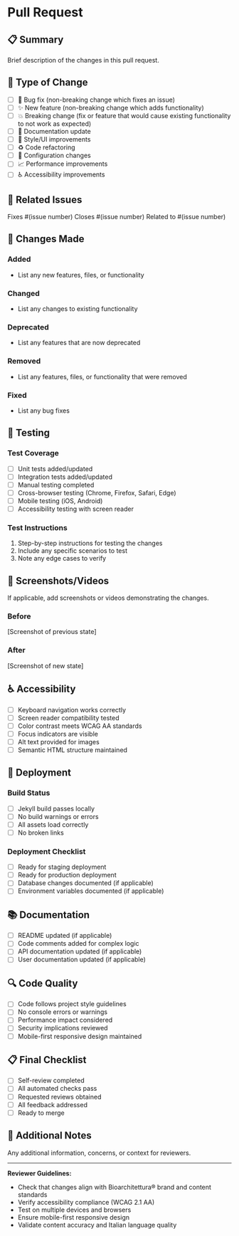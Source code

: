 # Pull Request

## 📋 Summary
Brief description of the changes in this pull request.

## 🎯 Type of Change
- [ ] 🐛 Bug fix (non-breaking change which fixes an issue)
- [ ] ✨ New feature (non-breaking change which adds functionality)
- [ ] 💥 Breaking change (fix or feature that would cause existing functionality to not work as expected)
- [ ] 📝 Documentation update
- [ ] 🎨 Style/UI improvements
- [ ] ♻️ Code refactoring
- [ ] 🔧 Configuration changes
- [ ] 📈 Performance improvements
- [ ] ♿ Accessibility improvements

## 🔗 Related Issues
Fixes #(issue number)
Closes #(issue number)
Related to #(issue number)

## 📝 Changes Made
### Added
- List any new features, files, or functionality

### Changed
- List any changes to existing functionality

### Deprecated
- List any features that are now deprecated

### Removed
- List any features, files, or functionality that were removed

### Fixed
- List any bug fixes

## 🧪 Testing
### Test Coverage
- [ ] Unit tests added/updated
- [ ] Integration tests added/updated
- [ ] Manual testing completed
- [ ] Cross-browser testing (Chrome, Firefox, Safari, Edge)
- [ ] Mobile testing (iOS, Android)
- [ ] Accessibility testing with screen reader

### Test Instructions
1. Step-by-step instructions for testing the changes
2. Include any specific scenarios to test
3. Note any edge cases to verify

## 📸 Screenshots/Videos
If applicable, add screenshots or videos demonstrating the changes.

### Before
[Screenshot of previous state]

### After
[Screenshot of new state]

## ♿ Accessibility
- [ ] Keyboard navigation works correctly
- [ ] Screen reader compatibility tested
- [ ] Color contrast meets WCAG AA standards
- [ ] Focus indicators are visible
- [ ] Alt text provided for images
- [ ] Semantic HTML structure maintained

## 🚀 Deployment
### Build Status
- [ ] Jekyll build passes locally
- [ ] No build warnings or errors
- [ ] All assets load correctly
- [ ] No broken links

### Deployment Checklist
- [ ] Ready for staging deployment
- [ ] Ready for production deployment
- [ ] Database changes documented (if applicable)
- [ ] Environment variables documented (if applicable)

## 📚 Documentation
- [ ] README updated (if applicable)
- [ ] Code comments added for complex logic
- [ ] API documentation updated (if applicable)
- [ ] User documentation updated (if applicable)

## 🔍 Code Quality
- [ ] Code follows project style guidelines
- [ ] No console errors or warnings
- [ ] Performance impact considered
- [ ] Security implications reviewed
- [ ] Mobile-first responsive design maintained

## 📋 Final Checklist
- [ ] Self-review completed
- [ ] All automated checks pass
- [ ] Requested reviews obtained
- [ ] All feedback addressed
- [ ] Ready to merge

## 💬 Additional Notes
Any additional information, concerns, or context for reviewers.

---

**Reviewer Guidelines:**
- Check that changes align with Bioarchitettura® brand and content standards
- Verify accessibility compliance (WCAG 2.1 AA)
- Test on multiple devices and browsers
- Ensure mobile-first responsive design
- Validate content accuracy and Italian language quality